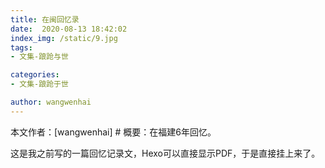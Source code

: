 ```yaml
---
title: 在闽回忆录
date:  2020-08-13 18:42:02
index_img: /static/9.jpg
tags: 
- 文集-踉跄与世

categories: 
- 文集-踉跄于世

author: wangwenhai
---
```

本文作者：[wangwenhai] # 概要：在福建6年回忆。
<!-- more -->
这是我之前写的一篇回忆记录文，Hexo可以直接显示PDF，于是直接挂上来了。
<object data="/pdf/zaimin.pdf" type="application/pdf" width="100%" height="877px">

